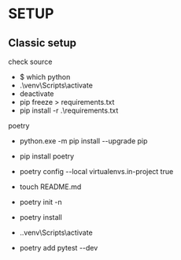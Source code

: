 # SETUP

## Classic setup

check source
- $ which python
- .\venv\Scripts\activate
- deactivate
- pip freeze > requirements.txt
- pip install -r .\requirements.txt

poetry
- python.exe -m pip install --upgrade pip
- pip install poetry
- poetry config --local virtualenvs.in-project true
- touch README.md
- poetry init -n
- poetry install
- .\.venv\Scripts\activate

- poetry add pytest --dev